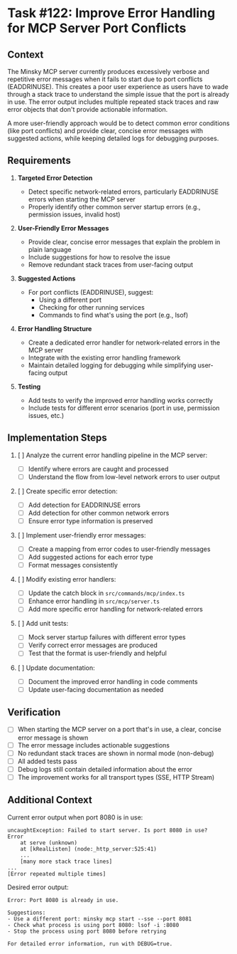 # Task #122: Improve Error Handling for MCP Server Port Conflicts

## Context

The Minsky MCP server currently produces excessively verbose and repetitive error messages when it fails to start due to port conflicts (EADDRINUSE). This creates a poor user experience as users have to wade through a stack trace to understand the simple issue that the port is already in use. The error output includes multiple repeated stack traces and raw error objects that don't provide actionable information.

A more user-friendly approach would be to detect common error conditions (like port conflicts) and provide clear, concise error messages with suggested actions, while keeping detailed logs for debugging purposes.

## Requirements

1. **Targeted Error Detection**

   - Detect specific network-related errors, particularly EADDRINUSE errors when starting the MCP server
   - Properly identify other common server startup errors (e.g., permission issues, invalid host)

2. **User-Friendly Error Messages**

   - Provide clear, concise error messages that explain the problem in plain language
   - Include suggestions for how to resolve the issue
   - Remove redundant stack traces from user-facing output

3. **Suggested Actions**

   - For port conflicts (EADDRINUSE), suggest:
     - Using a different port
     - Checking for other running services
     - Commands to find what's using the port (e.g., lsof)

4. **Error Handling Structure**

   - Create a dedicated error handler for network-related errors in the MCP server
   - Integrate with the existing error handling framework
   - Maintain detailed logging for debugging while simplifying user-facing output

5. **Testing**
   - Add tests to verify the improved error handling works correctly
   - Include tests for different error scenarios (port in use, permission issues, etc.)

## Implementation Steps

1. [ ] Analyze the current error handling pipeline in the MCP server:

   - [ ] Identify where errors are caught and processed
   - [ ] Understand the flow from low-level network errors to user output

2. [ ] Create specific error detection:

   - [ ] Add detection for EADDRINUSE errors
   - [ ] Add detection for other common network errors
   - [ ] Ensure error type information is preserved

3. [ ] Implement user-friendly error messages:

   - [ ] Create a mapping from error codes to user-friendly messages
   - [ ] Add suggested actions for each error type
   - [ ] Format messages consistently

4. [ ] Modify existing error handlers:

   - [ ] Update the catch block in `src/commands/mcp/index.ts`
   - [ ] Enhance error handling in `src/mcp/server.ts`
   - [ ] Add more specific error handling for network-related errors

5. [ ] Add unit tests:

   - [ ] Mock server startup failures with different error types
   - [ ] Verify correct error messages are produced
   - [ ] Test that the format is user-friendly and helpful

6. [ ] Update documentation:
   - [ ] Document the improved error handling in code comments
   - [ ] Update user-facing documentation as needed

## Verification

- [ ] When starting the MCP server on a port that's in use, a clear, concise error message is shown
- [ ] The error message includes actionable suggestions
- [ ] No redundant stack traces are shown in normal mode (non-debug)
- [ ] All added tests pass
- [ ] Debug logs still contain detailed information about the error
- [ ] The improvement works for all transport types (SSE, HTTP Stream)

## Additional Context

Current error output when port 8080 is in use:

```
uncaughtException: Failed to start server. Is port 8080 in use?
Error
    at serve (unknown)
    at [kRealListen] (node:_http_server:525:41)
    ...
    [many more stack trace lines]
...
[Error repeated multiple times]
```

Desired error output:

```
Error: Port 8080 is already in use.

Suggestions:
- Use a different port: minsky mcp start --sse --port 8081
- Check what process is using port 8080: lsof -i :8080
- Stop the process using port 8080 before retrying

For detailed error information, run with DEBUG=true.
```
